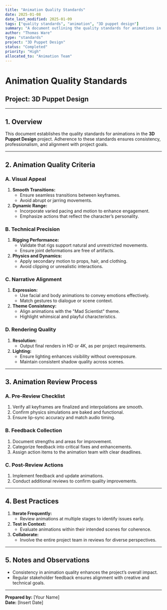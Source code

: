 ```yaml
---
title: "Animation Quality Standards"
date: 2025-01-08
date_last_modified: 2025-01-09
tags: ["quality standards", "animation", "3D puppet design"]
summary: "A document outlining the quality standards for animations in the 3D Puppet Design project, focusing on visual appeal, technical precision, and narrative alignment."
author: "Thomas Ware"
type: "standards"
project: "3D Puppet Design"
status: "Completed"
priority: "High"
allocated_to: "Animation Team"
---
```

# **Animation Quality Standards**

## **Project:** 3D Puppet Design

---

## **1. Overview**
This document establishes the quality standards for animations in the **3D Puppet Design** project. Adherence to these standards ensures consistency, professionalism, and alignment with project goals.

---

## **2. Animation Quality Criteria**

### **A. Visual Appeal**
1. **Smooth Transitions:**
   - Ensure seamless transitions between keyframes.
   - Avoid abrupt or jarring movements.
2. **Dynamic Range:**
   - Incorporate varied pacing and motion to enhance engagement.
   - Emphasize actions that reflect the character’s personality.

### **B. Technical Precision**
1. **Rigging Performance:**
   - Validate that rigs support natural and unrestricted movements.
   - Ensure joint deformations are free of artifacts.
2. **Physics and Dynamics:**
   - Apply secondary motion to props, hair, and clothing.
   - Avoid clipping or unrealistic interactions.

### **C. Narrative Alignment**
1. **Expression:**
   - Use facial and body animations to convey emotions effectively.
   - Match gestures to dialogue or scene context.
2. **Theme Consistency:**
   - Align animations with the "Mad Scientist" theme.
   - Highlight whimsical and playful characteristics.

### **D. Rendering Quality**
1. **Resolution:**
   - Output final renders in HD or 4K, as per project requirements.
2. **Lighting:**
   - Ensure lighting enhances visibility without overexposure.
   - Maintain consistent shadow quality across scenes.

---

## **3. Animation Review Process**

### **A. Pre-Review Checklist**
1. Verify all keyframes are finalized and interpolations are smooth.
2. Confirm physics simulations are baked and functional.
3. Ensure lip-sync accuracy and match audio timing.

### **B. Feedback Collection**
1. Document strengths and areas for improvement.
2. Categorize feedback into critical fixes and enhancements.
3. Assign action items to the animation team with clear deadlines.

### **C. Post-Review Actions**
1. Implement feedback and update animations.
2. Conduct additional reviews to confirm quality improvements.

---

## **4. Best Practices**
1. **Iterate Frequently:**
   - Review animations at multiple stages to identify issues early.
2. **Test in Context:**
   - Evaluate animations within their intended scenes for coherence.
3. **Collaborate:**
   - Involve the entire project team in reviews for diverse perspectives.

---

## **5. Notes and Observations**
- Consistency in animation quality enhances the project’s overall impact.
- Regular stakeholder feedback ensures alignment with creative and technical goals.

---

**Prepared by:** [Your Name]  
**Date:** [Insert Date]
